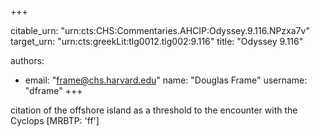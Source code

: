+++


citable_urn: "urn:cts:CHS:Commentaries.AHCIP:Odyssey.9.116.NPzxa7v"
target_urn: "urn:cts:greekLit:tlg0012.tlg002:9.116"
title: "Odyssey 9.116"

authors:
- email: "frame@chs.harvard.edu"
  name: "Douglas Frame"
  username: "dframe"
+++

<p>citation of the offshore island as a threshold to the encounter with the Cyclops [MRBTP: 'ff']</p>